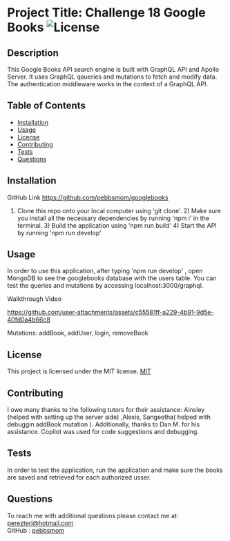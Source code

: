 # Project Title: Challenge 18 Google Books ![License](https://img.shields.io/badge/License-MIT-yellow.svg)
## Description 
This Google Books API search engine is built with GraphQL API and Apollo Server.  It uses GraphQL qaueries and mutations to fetch and modify data.  The authentication middleware works in the context of a GraphQL API. 
## Table of Contents
* [Installation](#installation)
* [Usage](#usage)
* [License](#license)
* [Contributing](#contributing)
* [Tests](#tests)
* [Questions](#questions)
## Installation
GitHub Link https://github.com/pebbsmom/googlebooks
1) Clone this repo onto your local computer using 'git clone'. 2) Make sure you install all the necessary dependencies by running 'npm i' in the terminal. 3) Build the application using 'npm run build'  4) Start the API by running 'npm run develop'
## Usage
In order to use this application, after typing 'npm run develop' , open MongoDB to see the googlebooks database with the users table.  You can test the queries and mutations by accessing localhost:3000/graphql.  

Walkthrough Video 



 

 

https://github.com/user-attachments/assets/c55581ff-a229-4b91-9d5e-40fd0a4b66c8



 Mutations:  addBook, addUser, login, removeBook
 
 
## License
This project is licensed under the MIT license. [MIT](https://opensource.org/licenses/MIT)
## Contributing
I owe many thanks to the following tutors for their assistance:  Ainsley (helped with setting up the server side) ,Alexis, Sangeetha( helped with debuggin addBook mutation ).  Additionally, thanks to Dan M. for his assistance. Copilot was used for code suggestions and debugging.
## Tests
In order to test the application, run the application and make sure the books are saved and retrieved for each authorized usser.
## Questions
To reach me with additional questions please contact me at:
perezteri@hotmail.com  
GitHub : [pebbsmom](https://github.com/pebbsmom)


